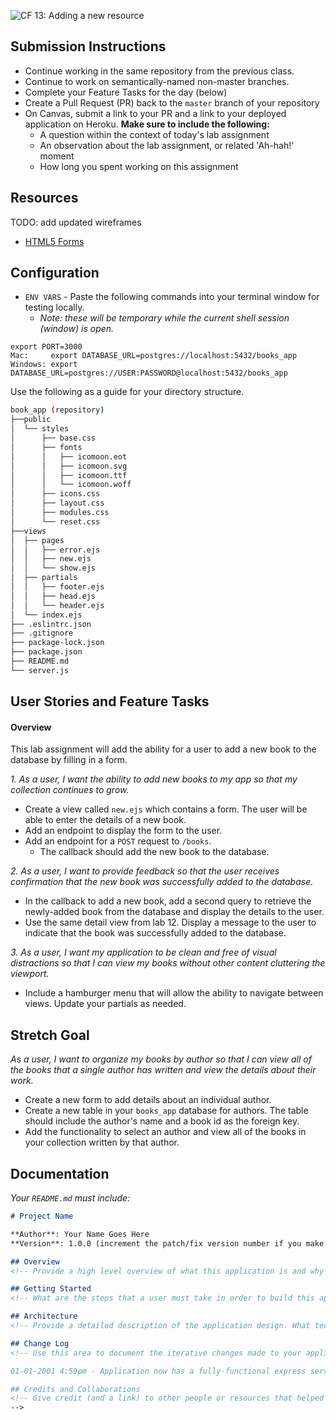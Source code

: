 ![CF](https://i.imgur.com/7v5ASc8.png) 13: Adding a new resource

## Submission Instructions

- Continue working in the same repository from the previous class.
- Continue to work on semantically-named non-master branches.
- Complete your Feature Tasks for the day (below)
- Create a Pull Request (PR) back to the `master` branch of your repository
- On Canvas, submit a link to your PR and a link to your deployed application on Heroku. **Make sure to include the following:**
  - A question within the context of today's lab assignment
  - An observation about the lab assignment, or related 'Ah-hah!' moment
  - How long you spent working on this assignment

## Resources

TODO: add updated wireframes

- [HTML5 Forms](https://developer.mozilla.org/en-US/docs/Web/HTML/Element/form)

## Configuration

- `ENV VARS` - Paste the following commands into your terminal window for testing locally.
  * _Note: these will be temporary while the current shell session (window) is open._

```
export PORT=3000
Mac:     export DATABASE_URL=postgres://localhost:5432/books_app
Windows: export DATABASE_URL=postgres://USER:PASSWORD@localhost:5432/books_app
```

Use the following as a guide for your directory structure.

```sh
book_app (repository)
├──public
│  └── styles
│      ├── base.css
│      ├── fonts
│      │   ├── icomoon.eot
│      │   ├── icomoon.svg
│      │   ├── icomoon.ttf
│      │   └── icomoon.woff
│      ├── icons.css
│      ├── layout.css
│      ├── modules.css
│      └── reset.css
├──views
│  ├── pages
│  │   ├── error.ejs
│  │   ├── new.ejs
│  │   └── show.ejs
│  ├── partials
│  │   ├── footer.ejs
│  │   ├── head.ejs
│  │   └── header.ejs
│  └── index.ejs
├── .eslintrc.json
├── .gitignore
├── package-lock.json
├── package.json
├── README.md
└── server.js
```

## User Stories and Feature Tasks

#### Overview

This lab assignment will add the ability for a user to add a new book to the database by filling in a form.

*1. As a user, I want the ability to add new books to my app so that my collection continues to grow.*

- Create a view called `new.ejs` which contains a form. The user will be able to enter the details of a new book.
- Add an endpoint to display the form to the user.
- Add an endpoint for a `POST` request to `/books`.
  - The callback should add the new book to the database.

*2. As a user, I want to provide feedback so that the user receives confirmation that the new book was successfully added to the database.*

- In the callback to add a new book, add a second query to retrieve the newly-added book from the database and display the details to the user.
- Use the same detail view from lab 12. Display a message to the user to indicate that the book was successfully added to the database.

*3. As a user, I want my application to be clean and free of visual distractions so that I can view my books without other content cluttering the viewport.*

- Include a hamburger menu that will allow the ability to navigate between views. Update your partials as needed.

## Stretch Goal

*As a user, I want to organize my books by author so that I can view all of the books that a single author has written and view the details about their work.*

- Create a new form to add details about an individual author.
- Create a new table in your `books_app` database for authors. The table should include the author's name and a book id as the foreign key.
- Add the functionality to select an author and view all of the books in your collection written by that author.

## Documentation

_Your `README.md` must include:_

```md
# Project Name

**Author**: Your Name Goes Here
**Version**: 1.0.0 (increment the patch/fix version number if you make more commits past your first submission)

## Overview
<!-- Provide a high level overview of what this application is and why you are building it, beyond the fact that it's an assignment for a Code Fellows 301 class. (i.e. What's your problem domain?) -->

## Getting Started
<!-- What are the steps that a user must take in order to build this app on their own machine and get it running? -->

## Architecture
<!-- Provide a detailed description of the application design. What technologies (languages, libraries, etc) you're using, and any other relevant design information. -->

## Change Log
<!-- Use this area to document the iterative changes made to your application as each feature is successfully implemented. Use time stamps. Here's an examples:

01-01-2001 4:59pm - Application now has a fully-functional express server, with GET and POST routes for the book resource.

## Credits and Collaborations
<!-- Give credit (and a link) to other people or resources that helped you build this application. -->
-->
```
